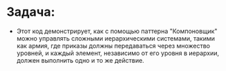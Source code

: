 Задача:
=
- Этот код демонстрирует, как с помощью паттерна "Компоновщик" можно управлять сложными иерархическими системами, такими как армия, где приказы должны передаваться через множество уровней, и каждый элемент, независимо от его уровня в иерархии, должен выполнить одно и то же действие.